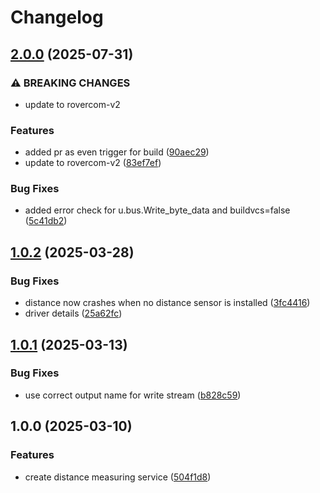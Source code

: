 # Changelog

## [2.0.0](https://github.com/VU-ASE/distance/compare/v1.0.2...v2.0.0) (2025-07-31)


### ⚠ BREAKING CHANGES

* update to rovercom-v2

### Features

* added pr as even trigger for build ([90aec29](https://github.com/VU-ASE/distance/commit/90aec291f3ece2d19f390ff157556fae0051de0e))
* update to rovercom-v2 ([83ef7ef](https://github.com/VU-ASE/distance/commit/83ef7efcc6f71916585b7b47efd3042bb086023a))


### Bug Fixes

* added error check for u.bus.Write_byte_data and buildvcs=false ([5c41db2](https://github.com/VU-ASE/distance/commit/5c41db2c5bdd23ad4fe0f93695b4c758d58ff82f))

## [1.0.2](https://github.com/VU-ASE/distance/compare/v1.0.1...v1.0.2) (2025-03-28)


### Bug Fixes

* distance now crashes when no distance sensor is installed ([3fc4416](https://github.com/VU-ASE/distance/commit/3fc441675479149074211cb813a88b3df14d145e))
* driver details ([25a62fc](https://github.com/VU-ASE/distance/commit/25a62fc16469c1604da9bd4290e74854a0836402))

## [1.0.1](https://github.com/VU-ASE/distance/compare/v1.0.0...v1.0.1) (2025-03-13)


### Bug Fixes

* use correct output name for write stream ([b828c59](https://github.com/VU-ASE/distance/commit/b828c594a8c9d12f084ce6b75aee2fb3e9e82ae5))

## 1.0.0 (2025-03-10)


### Features

* create distance measuring service ([504f1d8](https://github.com/VU-ASE/distance/commit/504f1d810805a41a2bb5b7f163093d0672ae52f9))

